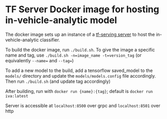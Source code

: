 # TF Server Docker image for hosting in-vehicle-analytic model
The docker image sets up an instance of a [tf-serving server](https://llcad-github.llan.ll.mit.edu/HADR/tensorflow_server) to host the in-vehicle-analytic classifier.

To build the docker image, run `./build.sh`. To give the image a specific name and tag, use `./build.sh -n=image_name -t=version_tag` (or equivalently `--name=` and `--tag=`)

To add a new model to the build, add a tensorflow saved_model to the `models/` directory and update the `models/models.config` file accordingly. Then run `./build.sh` (and update tag accordingly)

After building, run with `docker run {name}:{tag}`; default is `docker run iva:latest`

Server is accessible at `localhost:8500` over grpc and `localhost:8501` over http
